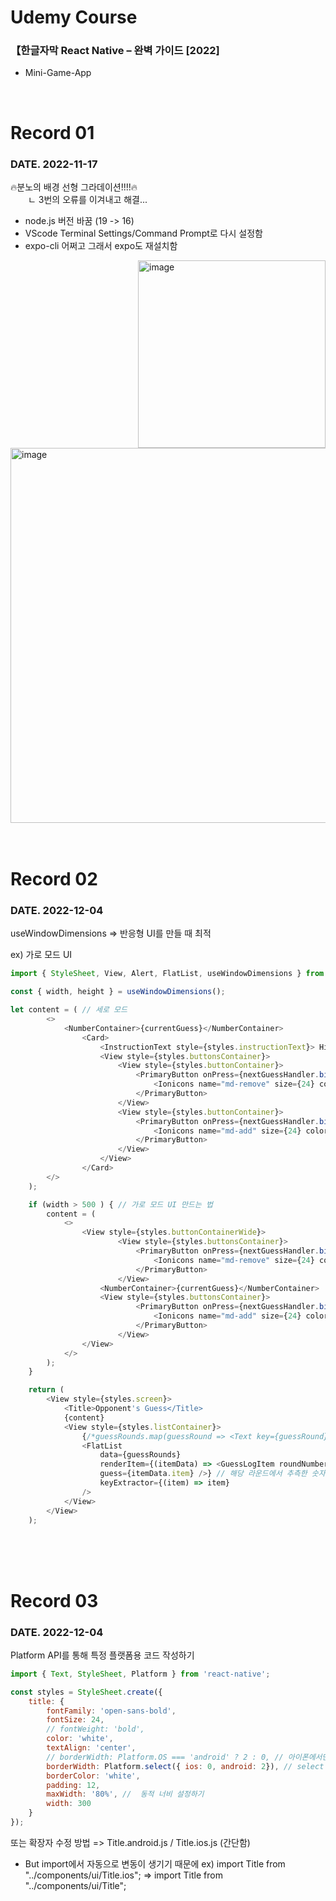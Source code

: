 # Udemy Course
### 【한글자막 React Native – 완벽 가이드 [2022]

- Mini-Game-App
<br>

# Record 01
### DATE. 2022-11-17
🔥분노의 배경 선형 그라데이션!!!!🔥
<br>
　　ㄴ 3번의 오류를 이겨내고 해결...
<br>
- node.js 버전 바꿈 (19 -> 16) <br>
- VScode Terminal Settings/Command Prompt로 다시 설정함 <br>
- expo-cli 어쩌고 그래서 expo도 재설치함 <br>

<img width="300" alt="image" align="right" src="https://user-images.githubusercontent.com/59243729/202198956-4fda4f3c-7190-442f-ac35-d48a01dca0d0.png">
<img width="600" alt="image" src="https://user-images.githubusercontent.com/59243729/202198177-ef648e8c-d9db-433b-90ee-89e023152d11.png">  


<br>
<br>
<br>

# Record 02
### DATE. 2022-12-04
useWindowDimensions => 반응형 UI를 만들 때 최적

ex) 가로 모드 UI

```javascript
import { StyleSheet, View, Alert, FlatList, useWindowDimensions } from "react-native";

const { width, height } = useWindowDimensions();

let content = ( // 세로 모드
        <>
            <NumberContainer>{currentGuess}</NumberContainer>
                <Card>
                    <InstructionText style={styles.instructionText}> Higher or lower?</InstructionText>
                    <View style={styles.buttonsContainer}>
                        <View style={styles.buttonContainer}>
                            <PrimaryButton onPress={nextGuessHandler.bind(this, 'lower')}>
                                <Ionicons name="md-remove" size={24} color="white" />
                            </PrimaryButton>
                        </View>
                        <View style={styles.buttonContainer}>
                            <PrimaryButton onPress={nextGuessHandler.bind(this, 'greater')}>
                                <Ionicons name="md-add" size={24} color="white" />
                            </PrimaryButton>
                        </View>
                    </View>
                </Card>
        </>
    );

    if (width > 500 ) { // 가로 모드 UI 만드는 법
        content = (
            <>
                <View style={styles.buttonContainerWide}>
                        <View style={styles.buttonsContainer}>
                            <PrimaryButton onPress={nextGuessHandler.bind(this, 'lower')}>
                                <Ionicons name="md-remove" size={24} color="white" />
                            </PrimaryButton>
                        </View>
                    <NumberContainer>{currentGuess}</NumberContainer>
                    <View style={styles.buttonsContainer}>
                            <PrimaryButton onPress={nextGuessHandler.bind(this, 'greater')}>
                                <Ionicons name="md-add" size={24} color="white" />
                            </PrimaryButton>
                        </View>
                </View>
            </>
        );
    }

    return (
        <View style={styles.screen}>
            <Title>Opponent's Guess</Title>
            {content}
            <View style={styles.listContainer}>
                {/*guessRounds.map(guessRound => <Text key={guessRound}>{guessRound}</Text>)*/}
                <FlatList
                    data={guessRounds}
                    renderItem={(itemData) => <GuessLogItem roundNumber={guessRoundsListLength - itemData.index} // 몇 라운드인지
                    guess={itemData.item} />} // 해당 라운드에서 추측한 숫자를 알아냄
                    keyExtractor={(item) => item}
                />
            </View>
        </View>
    );
```

<br>
<br>
<br>

# Record 03
### DATE. 2022-12-04
Platform API를 통해 특정 플랫폼용 코드 작성하기

```javascript
import { Text, StyleSheet, Platform } from 'react-native';

const styles = StyleSheet.create({
    title: {
        fontFamily: 'open-sans-bold',
        fontSize: 24,
        // fontWeight: 'bold',
        color: 'white',
        textAlign: 'center',
        // borderWidth: Platform.OS === 'android' ? 2 : 0, // 아이폰에서만 borderWidth(테두리) 없음, 삼항식 형태
        borderWidth: Platform.select({ ios: 0, android: 2}), // select 형태
        borderColor: 'white',
        padding: 12,
        maxWidth: '80%', //  동적 너비 설정하기
        width: 300
    }
});
```
또는 확장자 수정 방법 => Title.android.js / Title.ios.js (간단함)
* But import에서 자동으로 변동이 생기기 때문에
ex) import Title from "../components/ui/Title.ios"; => import Title from "../components/ui/Title"; 
